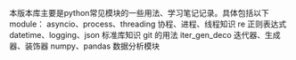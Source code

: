 本版本库主要是python常见模块的一些用法、学习笔记记录。具体包括以下module：
asyncio、process、threading 协程、进程、线程知识
re 正则表达式
datetime、logging、json 标准库知识
git	的用法
iter_gen_deco 迭代器、生成器、装饰器
numpy、pandas 数据分析模块
